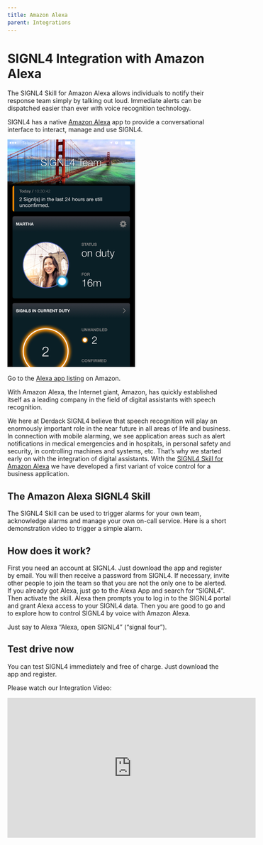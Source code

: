 ```yaml
---
title: Amazon Alexa
parent: Integrations
---
```


# SIGNL4 Integration with Amazon Alexa

The SIGNL4 Skill for Amazon Alexa allows individuals to notify their response team simply by talking out loud. Immediate alerts can be dispatched easier than ever with voice recognition technology.

SIGNL4 has a native [Amazon Alexa](https://developer.amazon.com/alexa?cid=a) app to provide a conversational interface to interact, manage and use SIGNL4.

![SIGNL4 Alert in Alex](signl4-alexa.png)

Go to the [Alexa app listing](https://www.amazon.com/Derdack-GmbH-SIGNL4/dp/B077BQ79T3) on Amazon.

With Amazon Alexa, the Internet giant, Amazon, has quickly established itself as a leading company in the field of digital assistants with speech recognition.

We here at Derdack SIGNL4 believe that speech recognition will play an enormously important role in the near future in all areas of life and business. In connection with mobile alarming, we see application areas such as alert notifications in medical emergencies and in hospitals, in personal safety and security, in controlling machines and systems, etc. That’s why we started early on with the integration of digital assistants. With the [SIGNL4 Skill for Amazon Alexa](https://www.amazon.com/Derdack-GmbH-SIGNL4/dp/B077BQ79T3) we have developed a first variant of voice control for a business application.

## The Amazon Alexa SIGNL4 Skill

The SIGNL4 Skill can be used to trigger alarms for your own team, acknowledge alarms and manage your own on-call service. Here is a short demonstration video to trigger a simple alarm.

## How does it work?

First you need an account at SIGNL4. Just download the app and register by email. You will then receive a password from SIGNL4. If necessary, invite other people to join the team so that you are not the only one to be alerted. If you already got Alexa, just go to the Alexa App and search for “SIGNL4”. Then activate the skill. Alexa then prompts you to log in to the SIGNL4 portal and grant Alexa access to your SIGNL4 data. Then you are good to go and to explore how to control SIGNL4 by voice with Amazon Alexa.

Just say to Alexa “Alexa, open SIGNL4” (“signal four”).

## Test drive now

You can test SIGNL4 immediately and free of charge. Just download the app and register.

Please watch our Integration Video:
<iframe width="560" height="315" src="https://www.youtube-nocookie.com/embed/LKm4-PbvSFY?si=GhIIh0GQX7I_H8aG" title="YouTube video player" frameborder="0" allow="accelerometer; autoplay; clipboard-write; encrypted-media; gyroscope; picture-in-picture; web-share" referrerpolicy="strict-origin-when-cross-origin" allowfullscreen></iframe>
